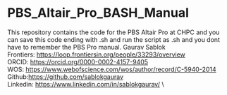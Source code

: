 # PBS_Altair_Pro_BASH_Manual
This repository contains the code for the PBS Altair Pro at CHPC and you can save this code ending with .sh and run the script as .sh and you dont have to remember the PBS Pro manual. 
Gaurav Sablok \
Frontiers: https://loop.frontiersin.org/people/33293/overview \
ORCID: https://orcid.org/0000-0002-4157-9405 \
WOS: https://www.webofscience.com/wos/author/record/C-5940-2014 \
Github:https://github.com/sablokgaurav \
Linkedin: https://www.linkedin.com/in/sablokgaurav/ \

